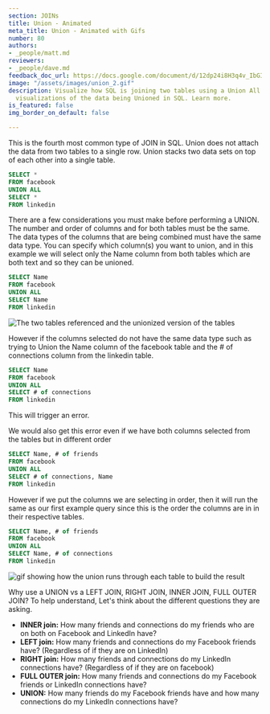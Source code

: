 ```yaml
---
section: JOINs
title: Union - Animated
meta_title: Union - Animated with Gifs
number: 80
authors:
- _people/matt.md
reviewers:
- _people/dave.md
feedback_doc_url: https://docs.google.com/document/d/12dp24i8H3q4v_IbGIbJKF-yZirvhtHmEQ6AvC9K91gw/edit?usp=sharing
image: "/assets/images/union_2.gif"
description: Visualize how SQL is joining two tables using a Union All join. See animated
  visualizations of the data being Unioned in SQL. Learn more.
is_featured: false
img_border_on_default: false

---
```

This is the fourth most common type of JOIN in SQL. Union does not attach the data from two tables to a single row. Union stacks two data sets on top of each other into a single table.

```sql
SELECT *
FROM facebook
UNION ALL
SELECT *
FROM linkedin
```

There are a few considerations you must make before performing a UNION. The number and order of columns and for both tables must be the same. The data types of the columns that are being combined must have the same data type. You can specify which column(s) you want to union, and in this example we will select only the Name column from both tables which are both text and so they can be unioned.

```sql
SELECT Name
FROM facebook
UNION ALL
SELECT Name
FROM linkedin
```

![The two tables referenced and the unionized version of the tables](/assets/images/how-to-teach-people-sql/union/union_1.jpeg)

However if the columns selected do not have the same data type such as trying to Union the Name column of the facebook table and the # of connections column from the linkedin table.

```sql
SELECT Name
FROM facebook
UNION ALL
SELECT # of connections
FROM linkedin
```

This will trigger an error.

We would also get this error even if we have both columns selected from the tables but in different order

```sql
SELECT Name, # of friends
FROM facebook
UNION ALL
SELECT # of connections, Name
FROM linkedin
```

However if we put the columns we are selecting in order, then it will run the same as our first example query since this is the order the columns are in in their respective tables.

```sql
SELECT Name, # of friends
FROM facebook
UNION ALL
SELECT Name, # of connections
FROM linkedin
```

![gif showing how the union runs through each table to build the result](/assets/images/how-to-teach-people-sql/union/union_2.gif)

Why use a UNION vs a LEFT JOIN, RIGHT JOIN, INNER JOIN, FULL OUTER JOIN? To help understand, Let's think about the different questions they are asking.


* **INNER join:** How many friends and connections do my friends who are on both on Facebook and LinkedIn have?
* **LEFT join:** How many friends and connections do my Facebook friends have? (Regardless of if they are on LinkedIn)
* **RIGHT join:** How many friends and connections do my LinkedIn connections have? (Regardless of if they are on facebook)
* **FULL OUTER join:** How many friends and connections do my Facebook friends or LinkedIn connections have?
* **UNION:** How many friends do my Facebook friends have and how many connections do my LinkedIn connections have?